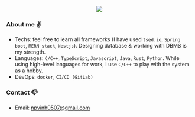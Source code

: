 <div align="center">
 <img align=center src="https://github-readme-streak-stats.herokuapp.com/?user=phucvinh57&hide_border=true)](https://git.io/streak-stats"/>   
</div>

### About me :v:
- Techs: feel free to learn all frameworks (I have used `tsed.io`, `Spring boot`, `MERN stack`, `Nestjs`). Designing database & working with DBMS is my strength.
- Languages: `C/C++`, `TypeScript`, `Javascript`, `Java`, `Rust`, `Python`. While using high-level languages for work, I use `C/C++` to play with the system as a hobby.
- DevOps: `docker`, `CI/CD (GitLab)`
### Contact :mailbox_closed:
- Email: npvinh0507@gmail.com
